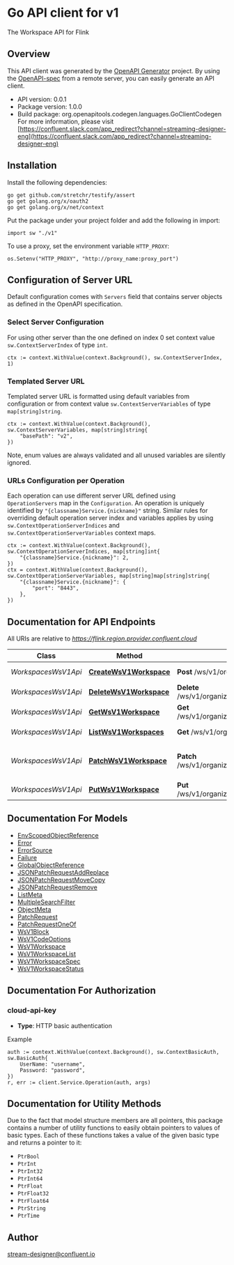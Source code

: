 # Go API client for v1

The Workspace API for Flink

## Overview
This API client was generated by the [OpenAPI Generator](https://openapi-generator.tech) project.  By using the [OpenAPI-spec](https://www.openapis.org/) from a remote server, you can easily generate an API client.

- API version: 0.0.1
- Package version: 1.0.0
- Build package: org.openapitools.codegen.languages.GoClientCodegen
For more information, please visit [https://confluent.slack.com/app_redirect?channel=streaming-designer-eng](https://confluent.slack.com/app_redirect?channel=streaming-designer-eng)

## Installation

Install the following dependencies:

```shell
go get github.com/stretchr/testify/assert
go get golang.org/x/oauth2
go get golang.org/x/net/context
```

Put the package under your project folder and add the following in import:

```golang
import sw "./v1"
```

To use a proxy, set the environment variable `HTTP_PROXY`:

```golang
os.Setenv("HTTP_PROXY", "http://proxy_name:proxy_port")
```

## Configuration of Server URL

Default configuration comes with `Servers` field that contains server objects as defined in the OpenAPI specification.

### Select Server Configuration

For using other server than the one defined on index 0 set context value `sw.ContextServerIndex` of type `int`.

```golang
ctx := context.WithValue(context.Background(), sw.ContextServerIndex, 1)
```

### Templated Server URL

Templated server URL is formatted using default variables from configuration or from context value `sw.ContextServerVariables` of type `map[string]string`.

```golang
ctx := context.WithValue(context.Background(), sw.ContextServerVariables, map[string]string{
	"basePath": "v2",
})
```

Note, enum values are always validated and all unused variables are silently ignored.

### URLs Configuration per Operation

Each operation can use different server URL defined using `OperationServers` map in the `Configuration`.
An operation is uniquely identified by `"{classname}Service.{nickname}"` string.
Similar rules for overriding default operation server index and variables applies by using `sw.ContextOperationServerIndices` and `sw.ContextOperationServerVariables` context maps.

```
ctx := context.WithValue(context.Background(), sw.ContextOperationServerIndices, map[string]int{
	"{classname}Service.{nickname}": 2,
})
ctx = context.WithValue(context.Background(), sw.ContextOperationServerVariables, map[string]map[string]string{
	"{classname}Service.{nickname}": {
		"port": "8443",
	},
})
```

## Documentation for API Endpoints

All URIs are relative to *https://flink.region.provider.confluent.cloud*

Class | Method | HTTP request | Description
------------ | ------------- | ------------- | -------------
*WorkspacesWsV1Api* | [**CreateWsV1Workspace**](docs/WorkspacesWsV1Api.md#createwsv1workspace) | **Post** /ws/v1/organizations/{organization_id}/environments/{environment_id}/workspaces | Create a Workspace
*WorkspacesWsV1Api* | [**DeleteWsV1Workspace**](docs/WorkspacesWsV1Api.md#deletewsv1workspace) | **Delete** /ws/v1/organizations/{organization_id}/environments/{environment_id}/workspaces/{name} | Delete a Workspace
*WorkspacesWsV1Api* | [**GetWsV1Workspace**](docs/WorkspacesWsV1Api.md#getwsv1workspace) | **Get** /ws/v1/organizations/{organization_id}/environments/{environment_id}/workspaces/{name} | Read a Workspace
*WorkspacesWsV1Api* | [**ListWsV1Workspaces**](docs/WorkspacesWsV1Api.md#listwsv1workspaces) | **Get** /ws/v1/organizations/{organization_id}/environments/{environment_id}/workspaces | List of Workspaces
*WorkspacesWsV1Api* | [**PatchWsV1Workspace**](docs/WorkspacesWsV1Api.md#patchwsv1workspace) | **Patch** /ws/v1/organizations/{organization_id}/environments/{environment_id}/workspaces/{name} | Update a Workspace with patch request
*WorkspacesWsV1Api* | [**PutWsV1Workspace**](docs/WorkspacesWsV1Api.md#putwsv1workspace) | **Put** /ws/v1/organizations/{organization_id}/environments/{environment_id}/workspaces/{name} | Update a Workspace


## Documentation For Models

 - [EnvScopedObjectReference](docs/EnvScopedObjectReference.md)
 - [Error](docs/Error.md)
 - [ErrorSource](docs/ErrorSource.md)
 - [Failure](docs/Failure.md)
 - [GlobalObjectReference](docs/GlobalObjectReference.md)
 - [JSONPatchRequestAddReplace](docs/JSONPatchRequestAddReplace.md)
 - [JSONPatchRequestMoveCopy](docs/JSONPatchRequestMoveCopy.md)
 - [JSONPatchRequestRemove](docs/JSONPatchRequestRemove.md)
 - [ListMeta](docs/ListMeta.md)
 - [MultipleSearchFilter](docs/MultipleSearchFilter.md)
 - [ObjectMeta](docs/ObjectMeta.md)
 - [PatchRequest](docs/PatchRequest.md)
 - [PatchRequestOneOf](docs/PatchRequestOneOf.md)
 - [WsV1Block](docs/WsV1Block.md)
 - [WsV1CodeOptions](docs/WsV1CodeOptions.md)
 - [WsV1Workspace](docs/WsV1Workspace.md)
 - [WsV1WorkspaceList](docs/WsV1WorkspaceList.md)
 - [WsV1WorkspaceSpec](docs/WsV1WorkspaceSpec.md)
 - [WsV1WorkspaceStatus](docs/WsV1WorkspaceStatus.md)


## Documentation For Authorization



### cloud-api-key

- **Type**: HTTP basic authentication

Example

```golang
auth := context.WithValue(context.Background(), sw.ContextBasicAuth, sw.BasicAuth{
    UserName: "username",
    Password: "password",
})
r, err := client.Service.Operation(auth, args)
```


## Documentation for Utility Methods

Due to the fact that model structure members are all pointers, this package contains
a number of utility functions to easily obtain pointers to values of basic types.
Each of these functions takes a value of the given basic type and returns a pointer to it:

* `PtrBool`
* `PtrInt`
* `PtrInt32`
* `PtrInt64`
* `PtrFloat`
* `PtrFloat32`
* `PtrFloat64`
* `PtrString`
* `PtrTime`

## Author

stream-designer@confluent.io

